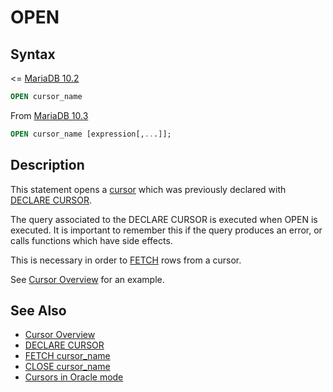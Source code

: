 # OPEN

## Syntax

&lt;= [MariaDB 10.2](/kb/en/what-is-mariadb-102/)

```sql
OPEN cursor_name
```

From [MariaDB 10.3](/kb/en/what-is-mariadb-103/)

```sql
OPEN cursor_name [expression[,...]];
```

## Description

This statement opens a [cursor](/kb/en/programmatic-and-compound-statements-cursors/) which was previously declared with [DECLARE CURSOR](/programming-customizing-mariadb/programmatic-compound-statements/programmatic-compound-statements-cursors/declare-cursor).

The query associated to the DECLARE CURSOR is executed when OPEN is executed. It is important to remember this if the query produces an error, or calls functions which have side effects.

This is necessary in order to [FETCH](/programming-customizing-mariadb/programmatic-compound-statements/programmatic-compound-statements-cursors/fetch) rows from a cursor.

See [Cursor Overview](/programming-customizing-mariadb/programmatic-compound-statements/programmatic-compound-statements-cursors/cursor-overview) for an example.

## See Also

- [Cursor Overview](/programming-customizing-mariadb/programmatic-compound-statements/programmatic-compound-statements-cursors/cursor-overview)
- [DECLARE CURSOR](/programming-customizing-mariadb/programmatic-compound-statements/programmatic-compound-statements-cursors/declare-cursor)
- [FETCH cursor_name](/programming-customizing-mariadb/programmatic-compound-statements/programmatic-compound-statements-cursors/fetch)
- [CLOSE cursor_name](/programming-customizing-mariadb/programmatic-compound-statements/programmatic-compound-statements-cursors/close)
- [Cursors in Oracle mode](/kb/en/sql_modeoracle-from-mariadb-103/#cursors)